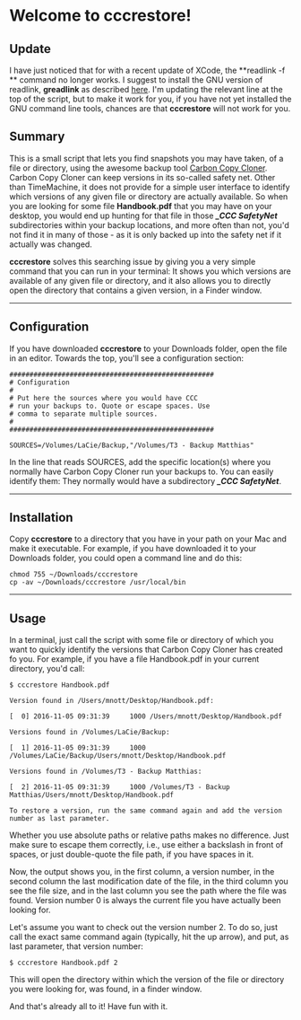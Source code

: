 Welcome to cccrestore!
=====================

Update
----------
I have just noticed that for with a recent update of XCode, the **readlink -f ** command no longer works. I suggest to install the GNU version of readlink, **greadlink** as described [here](https://www.topbug.net/blog/2013/04/14/install-and-use-gnu-command-line-tools-in-mac-os-x/). I'm updating the relevant line at the top of the script, but to make it work for you, if you have not yet installed the GNU command line tools, chances are that **cccrestore** will not work for you.


Summary
---------

This is a small script that lets you find snapshots you may have taken, of a file or directory, using the awesome backup tool [Carbon Copy Cloner](https://bombich.com/). Carbon Copy Cloner can keep versions in its so-called safety net. Other than TimeMachine, it does not provide for a simple user interface to identify which versions of any given file or directory are actually available. So when you are looking for some file **Handbook.pdf** that you may have on your desktop, you would end up hunting for that file in those ***_CCC SafetyNet*** subdirectories within your backup locations, and more often than not, you'd not find it in many of those - as it is only backed up into the safety net if it actually was changed.

**cccrestore** solves this searching issue by giving you a very simple command that you can run in your terminal: It shows you which versions are available of any given file or directory, and it also allows you to directly open the directory that contains a given version, in a Finder window.

----------

Configuration
---------

If you have downloaded **cccrestore** to your Downloads folder, open the file in an editor. Towards the top, you'll see a configuration section:

```
###################################################
# Configuration
# 
# Put here the sources where you would have CCC
# run your backups to. Quote or escape spaces. Use
# comma to separate multiple sources.
# 
###################################################

SOURCES=/Volumes/LaCie/Backup,"/Volumes/T3 - Backup Matthias"
```

In the line that reads SOURCES, add the specific location(s) where you normally have Carbon Copy Cloner run your backups to. You can easily identify them: They normally would have a subdirectory ***_CCC SafetyNet***.

----------

Installation
---------

Copy **cccrestore** to a directory that you have in your path on your Mac and make it executable. For example, if you have downloaded it to your Downloads folder, you could open a command line and do this:

```
chmod 755 ~/Downloads/cccrestore
cp -av ~/Downloads/cccrestore /usr/local/bin
```

----------

Usage
---------

In a terminal, just call the script with some file or directory of which you want to quickly identify the versions that Carbon Copy Cloner has created fo you. For example, if you have a file Handbook.pdf in your current directory, you'd call:

```
$ cccrestore Handbook.pdf 

Version found in /Users/mnott/Desktop/Handbook.pdf:

[  0] 2016-11-05 09:31:39     1000 /Users/mnott/Desktop/Handbook.pdf

Versions found in /Volumes/LaCie/Backup:

[  1] 2016-11-05 09:31:39     1000 /Volumes/LaCie/Backup/Users/mnott/Desktop/Handbook.pdf

Versions found in /Volumes/T3 - Backup Matthias:

[  2] 2016-11-05 09:31:39     1000 /Volumes/T3 - Backup Matthias/Users/mnott/Desktop/Handbook.pdf

To restore a version, run the same command again and add the version number as last parameter.
```

Whether you use absolute paths or relative paths makes no difference. Just make sure to escape them correctly, i.e., use either a backslash in front of spaces, or just double-quote the file path, if you have spaces in it.

Now, the output shows you, in the first column, a version number, in the second column the last modification date of the file, in the third column you see the file size, and in the last column you see the path where the file was found. Version number 0 is always the current file you have actually been looking for.

Let's assume you want to check out the version number 2. To do so, just call the exact same command again (typically, hit the up arrow), and put, as last parameter, that version number:

```
$ cccrestore Handbook.pdf 2
```
This will open the directory within which the version of the file or directory you were looking for, was found, in a finder window.

And that's already all to it! Have fun with it.

